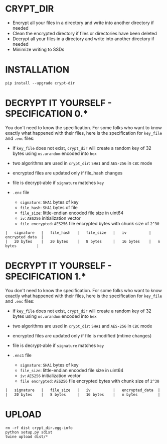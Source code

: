 # CRYPT_DIR

- Encrypt all your files in a directory and write into another directory if needed
- Clean the encrypted directory if files or directories have been deleted
- Decrypt all your files in a directory and write into another directory if needed
- Minimize writing to SSDs

# INSTALLATION

```shell
pip install --upgrade crypt-dir
```

# DECRYPT IT YOURSELF - SPECIFICATION 0.*

You don't need to know the specification. For some folks who want to know exactly what happened with their files, here is the specification for `key_file` and `.enc` files:

- if `key_file` does not exist, `crypt_dir` will create a random key of 32 bytes using `os.urandom` encoded into `hex`

- two algorithms are used in `crypt_dir`: `SHA1` and `AES-256` in `CBC` mode

- encrypted files are updated only if file_hash changes

- file is decrypt-able if `signature` matches `key`

- `.enc` file

    - `signature`: `SHA1` bytes of key
    - `file_hash`: `SHA1` bytes of file
    - `file_size`: little-endian encoded file size in uint64
    - `iv`: `AES256` initialization vector
    - `file encrypted`: `AES256` file encrypted bytes with chunk size of `2^30`

```
|   signature   |   file_hash   |   file_size   |   iv          |   encrypted_data  |
|   20 bytes    |   20 bytes    |   8 bytes     |   16 bytes    |   n bytes         |
```

# DECRYPT IT YOURSELF - SPECIFICATION 1.*

You don't need to know the specification. For some folks who want to know exactly what happened with their files, here is the specification for `key_file` and `.enc` files:

- if `key_file` does not exist, `crypt_dir` will create a random key of 32 bytes using `os.urandom` encoded into `hex`

- two algorithms are used in `crypt_dir`: `SHA1` and `AES-256` in `CBC` mode

- encrypted files are updated only if file is modified (mtime changes) 

- file is decrypt-able if `signature` matches `key`

- `.enc1` file

  - `signature`: `SHA1` bytes of key
  - `file_size`: little-endian encoded file size in uint64
  - `iv`: `AES256` initialization vector
  - `file encrypted`: `AES256` file encrypted bytes with chunk size of `2^30`

```
|   signature   |   file_size   |   iv          |   encrypted_data  |
|   20 bytes    |   8 bytes     |   16 bytes    |   n bytes         |
```

# UPLOAD

```shell
rm -rf dist crypt_dir.egg-info
python setup.py sdist
twine upload dist/*
```
